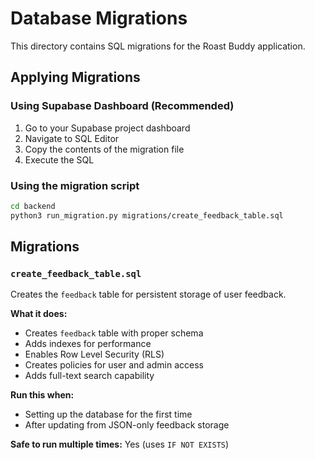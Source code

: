 # Database Migrations

This directory contains SQL migrations for the Roast Buddy application.

## Applying Migrations

### Using Supabase Dashboard (Recommended)
1. Go to your Supabase project dashboard
2. Navigate to SQL Editor
3. Copy the contents of the migration file
4. Execute the SQL

### Using the migration script
```bash
cd backend
python3 run_migration.py migrations/create_feedback_table.sql
```

## Migrations

### `create_feedback_table.sql`
Creates the `feedback` table for persistent storage of user feedback.

**What it does:**
- Creates `feedback` table with proper schema
- Adds indexes for performance
- Enables Row Level Security (RLS)
- Creates policies for user and admin access
- Adds full-text search capability

**Run this when:**
- Setting up the database for the first time
- After updating from JSON-only feedback storage

**Safe to run multiple times:** Yes (uses `IF NOT EXISTS`)

